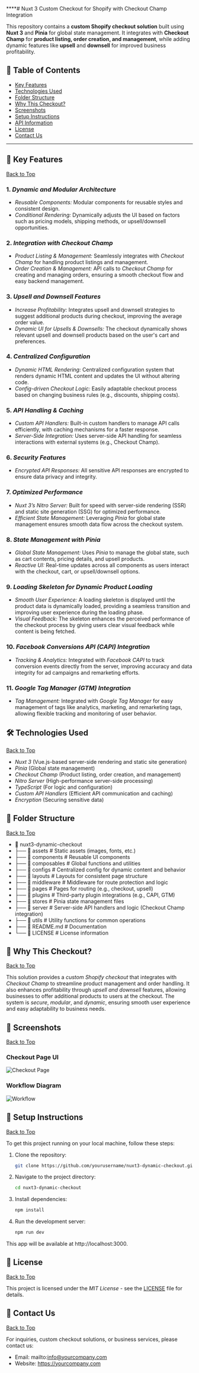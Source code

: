 ****# Nuxt 3 Custom Checkout for Shopify with Checkout Champ Integration

This repository contains a **custom Shopify checkout solution** built using **Nuxt 3** and **Pinia** for global state management. It integrates with **Checkout Champ** for **product listing, order creation, and management**, while adding dynamic features like **upsell** and **downsell** for improved business profitability.

## 📂 Table of Contents
- [Key Features](#-key-features)
- [Technologies Used](#%EF%B8%8F-technologies-used)
- [Folder Structure](#-folder-structure)
- [Why This Checkout?](#-why-this-checkout)
- [Screenshots](#-screenshots)
- [Setup Instructions](#-setup-instructions)
- [API Information](#-api-information)
- [License](#-license)
- [Contact Us](#-contact-us)

---

## 🚀 Key Features
[Back to Top](#-table-of-contents)

### 1. *Dynamic and Modular Architecture*
- *Reusable Components:* Modular components for reusable styles and consistent design.
- *Conditional Rendering:* Dynamically adjusts the UI based on factors such as pricing models, shipping methods, or upsell/downsell opportunities.

### 2. *Integration with Checkout Champ*
- *Product Listing & Management:* Seamlessly integrates with *Checkout Champ* for handling product listings and management.
- *Order Creation & Management:* API calls to *Checkout Champ* for creating and managing orders, ensuring a smooth checkout flow and easy backend management.

### 3. *Upsell and Downsell Features*
- *Increase Profitability:* Integrates upsell and downsell strategies to suggest additional products during checkout, improving the average order value.
- *Dynamic UI for Upsells & Downsells:* The checkout dynamically shows relevant upsell and downsell products based on the user's cart and preferences.

### 4. *Centralized Configuration*
- *Dynamic HTML Rendering:* Centralized configuration system that renders dynamic HTML content and updates the UI without altering code.
- *Config-driven Checkout Logic:* Easily adaptable checkout process based on changing business rules (e.g., discounts, shipping costs).

### 5. *API Handling & Caching*
- *Custom API Handlers:* Built-in custom handlers to manage API calls efficiently, with caching mechanisms for a faster response.
- *Server-Side Integration:* Uses server-side API handling for seamless interactions with external systems (e.g., Checkout Champ).

### 6. *Security Features*
- *Encrypted API Responses:* All sensitive API responses are encrypted to ensure data privacy and integrity.
  
### 7. *Optimized Performance*
- *Nuxt 3’s Nitro Server:* Built for speed with server-side rendering (SSR) and static site generation (SSG) for optimized performance.
- *Efficient State Management:* Leveraging *Pinia* for global state management ensures smooth data flow across the checkout system.

### 8. *State Management with Pinia*
- *Global State Management:* Uses *Pinia* to manage the global state, such as cart contents, pricing details, and upsell products.
- *Reactive UI:* Real-time updates across all components as users interact with the checkout, cart, or upsell/downsell options.

### 9. *Loading Skeleton for Dynamic Product Loading*
- *Smooth User Experience:* A loading skeleton is displayed until the product data is dynamically loaded, providing a seamless transition and improving user experience during the loading phase.
- *Visual Feedback:* The skeleton enhances the perceived performance of the checkout process by giving users clear visual feedback while content is being fetched.

### 10. *Facebook Conversions API (CAPI) Integration*
- *Tracking & Analytics:* Integrated with *Facebook CAPI* to track conversion events directly from the server, improving accuracy and data integrity for ad campaigns and remarketing efforts.

### 11. *Google Tag Manager (GTM) Integration*
- *Tag Management:* Integrated with *Google Tag Manager* for easy management of tags like analytics, marketing, and remarketing tags, allowing flexible tracking and monitoring of user behavior.

## 🛠️ Technologies Used
[Back to Top](#-table-of-contents)

- *Nuxt 3* (Vue.js-based server-side rendering and static site generation)
- *Pinia* (Global state management)
- *Checkout Champ* (Product listing, order creation, and management)
- *Nitro Server* (High-performance server-side processing)
- *TypeScript* (For logic and configuration)
- *Custom API Handlers* (Efficient API communication and caching)
- *Encryption* (Securing sensitive data)

## 📂 Folder Structure
[Back to Top](#-table-of-contents)

- 📂 nuxt3-dynamic-checkout
- ├── 📁 assets             # Static assets (images, fonts, etc.)
- ├── 📁 components         # Reusable UI components
- ├── 📁 composables         # Global functions and utilities
- ├── 📁 configs             # Centralized config for dynamic content and behavior
- ├── 📁 layouts             # Layouts for consistent page structure
- ├── 📁 middleware          # Middleware for route protection and logic
- ├── 📁 pages               # Pages for routing (e.g., checkout, upsell)
- ├── 📁 plugins             # Third-party plugin integrations (e.g., CAPI, GTM)
- ├── 📁 stores              # Pinia state management files
- ├── 📁 server              # Server-side API handlers and logic (Checkout Champ integration)
- ├── 📁 utils               # Utility functions for common operations
- ├── 📄 README.md           # Documentation
- └── 📄 LICENSE             # License information

## 🌟 Why This Checkout?
[Back to Top](#-table-of-contents)

This solution provides a *custom Shopify checkout* that integrates with *Checkout Champ* to streamline product management and order handling. It also enhances profitability through *upsell and downsell* features, allowing businesses to offer additional products to users at the checkout. The system is *secure*, *modular*, and *dynamic*, ensuring smooth user experience and easy adaptability to business needs.

## 📸 Screenshots
[Back to Top](#-table-of-contents)

### Checkout Page UI
![Checkout Page](assets/checkout-ui.png)

### Workflow Diagram
![Workflow](assets/workflow-diagram.png)

## 🔧 Setup Instructions
[Back to Top](#-table-of-contents)

To get this project running on your local machine, follow these steps:

1. Clone the repository:
   ```bash
   git clone https://github.com/yourusername/nuxt3-dynamic-checkout.git

2. Navigate to the project directory:
   ```bash
   cd nuxt3-dynamic-checkout

3. Install dependencies:
   ```bash
   npm install

4. Run the development server:
   ```bash
   npm run dev

This app will be available at http://localhost:3000.

## 📄 License
[Back to Top](#-table-of-contents)

This project is licensed under the *MIT License* - see the [LICENSE](LICENSE) file for details.

## 🤝 Contact Us
[Back to Top](#-table-of-contents)

For inquiries, custom checkout solutions, or business services, please contact us:
- Email: mailto:info@yourcompany.com
- Website: https://yourcompany.com
